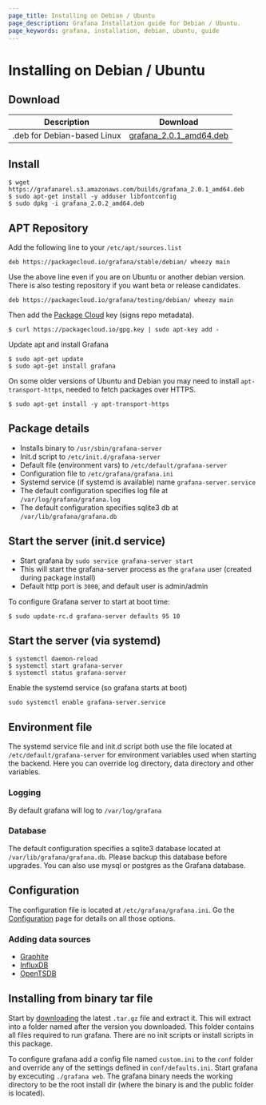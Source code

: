 ```yaml
---
page_title: Installing on Debian / Ubuntu
page_description: Grafana Installation guide for Debian / Ubuntu.
page_keywords: grafana, installation, debian, ubuntu, guide
---
```


# Installing on Debian / Ubuntu

## Download

Description | Download
------------ | -------------
.deb for Debian-based Linux | [grafana_2.0.1_amd64.deb](https://grafanarel.s3.amazonaws.com/builds/grafana_2.0.1_amd64.deb)

## Install

    $ wget https://grafanarel.s3.amazonaws.com/builds/grafana_2.0.1_amd64.deb
    $ sudo apt-get install -y adduser libfontconfig
    $ sudo dpkg -i grafana_2.0.2_amd64.deb

## APT Repository
Add the following line to your `/etc/apt/sources.list`

    deb https://packagecloud.io/grafana/stable/debian/ wheezy main

Use the above line even if you are on Ubuntu or another debian version. There is also testing
repository if you want beta or release candidates.

    deb https://packagecloud.io/grafana/testing/debian/ wheezy main

Then add the [Package Cloud](https://packagecloud.io/grafana) key (signs repo metadata).

    $ curl https://packagecloud.io/gpg.key | sudo apt-key add -

Update apt and install Grafana

    $ sudo apt-get update
    $ sudo apt-get install grafana

On some older versions of Ubuntu and Debian you may need to install `apt-transport-https`,
needed to fetch packages over HTTPS.

    $ sudo apt-get install -y apt-transport-https

## Package details

- Installs binary to `/usr/sbin/grafana-server`
- Init.d script to `/etc/init.d/grafana-server`
- Default file (environment vars) to `/etc/default/grafana-server`
- Configuration file to `/etc/grafana/grafana.ini`
- Systemd service (if systemd is available) name `grafana-server.service`
- The default configuration specifies log file at `/var/log/grafana/grafana.log`
- The default configuration specifies sqlite3 db at `/var/lib/grafana/grafana.db`

## Start the server (init.d service)

- Start grafana by `sudo service grafana-server start`
- This will start the grafana-server process as the `grafana` user (created during package install)
- Default http port is `3000`, and default user is admin/admin

To configure Grafana server to start at boot time:

    $ sudo update-rc.d grafana-server defaults 95 10

## Start the server (via systemd)
    $ systemctl daemon-reload
    $ systemctl start grafana-server
    $ systemctl status grafana-server

Enable the systemd service (so grafana starts at boot)

    sudo systemctl enable grafana-server.service

## Environment file

The systemd service file and init.d script both use the file located at `/etc/default/grafana-server` for
environment variables used when starting the backend. Here you can override log directory, data directory and other
variables.

### Logging

By default grafana will log to `/var/log/grafana`

### Database

The default configuration specifies a sqlite3 database located at `/var/lib/grafana/grafana.db`. Please backup
this database before upgrades. You can also use mysql or postgres as the Grafana database.

## Configuration

The configuration file is located at `/etc/grafana/grafana.ini`.  Go the [Configuration](configuration) page for details
on all those options.

### Adding data sources

- [Graphite](../datasources/graphite.md)
- [InfluxDB](../datasources/influxdb.md)
- [OpenTSDB](../datasources/opentsdb.md)

## Installing from binary tar file

Start by [downloading](http://grafana.org/download/builds) the latest `.tar.gz` file and extract it.
This will extract into a folder named after the version you downloaded. This folder contains all files required to run grafana.
There are no init scripts or install scripts in this package.

To configure grafana add a config file named `custom.ini` to the `conf` folder and override any of the settings defined in
`conf/defaults.ini`. Start grafana by excecuting `./grafana web`. The grafana binary needs the working directory
to be the root install dir (where the binary is and the public folder is located).


